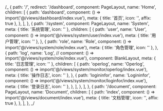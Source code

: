 /_ {
path: '/',
redirect: '/dashboard',
component: PageLayout,
name: 'Home',
children: [
{
path: 'dashboard',
component: () => import('@/views/dashboard/index.vue'),
meta: { title: '首页', icon: '', affix: true },
},
],
},
{
path: '/system',
component: PageLayout,
name: 'System',
meta: { title: '系统管理', icon: '' },
children: [
{
path: 'user',
name: 'User',
component: () => import('@/views/system/user/index.vue'),
meta: { title: '用户管理', icon: '' },
},
{
path: 'role',
name: 'Role',
component: () => import('@/views/system/role/index.vue'),
meta: { title: '角色管理', icon: '' },
},
{
path: 'log',
name: 'Log',
// component: () => import('@/views/system/role/index.vue'),
component: BlankLayout,
meta: { title: '日志管理', icon: '' },
children: [
{
path: 'operlog',
name: 'Operlog',
component: () => import('@/views/system/monitor/operlog/index.vue'),
meta: { title: '操作日志', icon: '' },
},
{
path: 'logininfor',
name: 'Logininfor',
component: () =>
import('@/views/system/monitor/loginfor/index.vue'),
meta: { title: '登录日志', icon: '' },
},
],
},
],
},
{
path: '/document',
component: PageLayout,
name: 'Document',
children: [
{
path: 'index',
component: () => import('@/views/document/index.vue'),
meta: { title: '文档管理', icon: '', affix: true },
},
],
}, _/
